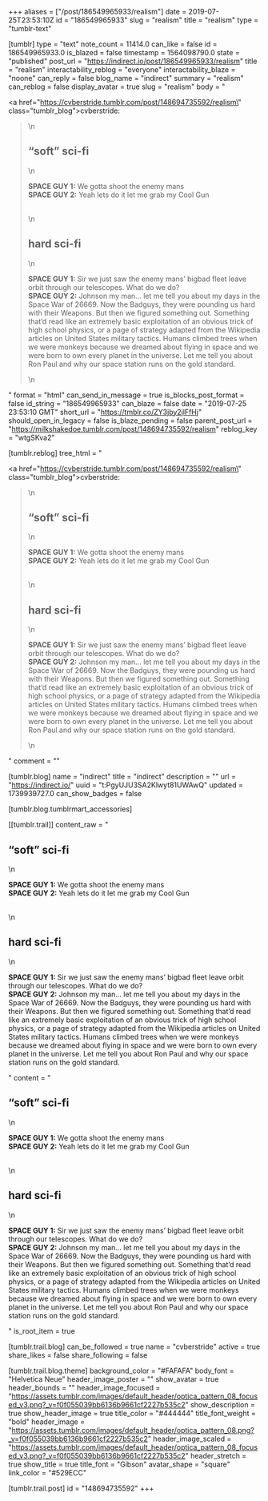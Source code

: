 +++
aliases = ["/post/186549965933/realism"]
date = 2019-07-25T23:53:10Z
id = "186549965933"
slug = "realism"
title = "realism"
type = "tumblr-text"

[tumblr]
type = "text"
note_count = 11414.0
can_like = false
id = 186549965933.0
is_blazed = false
timestamp = 1564098790.0
state = "published"
post_url = "https://indirect.io/post/186549965933/realism"
title = "realism"
interactability_reblog = "everyone"
interactability_blaze = "noone"
can_reply = false
blog_name = "indirect"
summary = "realism"
can_reblog = false
display_avatar = true
slug = "realism"
body = "<p><a href=\"https://cvberstride.tumblr.com/post/148694735592/realism\" class=\"tumblr_blog\">cvberstride</a>:</p><blockquote>\n<h2>“soft” sci-fi</h2>\n<p><b>SPACE GUY 1:</b> We gotta shoot the enemy mans<b><br/>SPACE GUY 2:</b> Yeah lets do it let me grab my Cool Gun<br/><br/></p>\n<h2>hard sci-fi</h2>\n<p><b>SPACE GUY 1:</b> Sir we just saw the enemy mans’ bigbad fleet leave orbit through our telescopes. What do we do?<br/><b>SPACE GUY 2:</b> Johnson my man… let me tell you about my days in the Space War of 26669. Now the Badguys, they were pounding us hard with their Weapons. But then we figured something out. Something that’d read like an extremely basic exploitation of an obvious trick of high school physics, or a page of strategy adapted from the Wikipedia articles on United States military tactics. Humans climbed trees when we were monkeys because we dreamed about flying in space and we were born to own every planet in the universe. Let me tell you about Ron Paul and why our space station runs on the gold standard.<br/></p>\n</blockquote>"
format = "html"
can_send_in_message = true
is_blocks_post_format = false
id_string = "186549965933"
can_blaze = false
date = "2019-07-25 23:53:10 GMT"
short_url = "https://tmblr.co/ZY3jby2jlFfHj"
should_open_in_legacy = false
is_blaze_pending = false
parent_post_url = "https://milkshakedoe.tumblr.com/post/148694735592/realism"
reblog_key = "wtgSKva2"

[tumblr.reblog]
tree_html = "<p><a href=\"https://cvberstride.tumblr.com/post/148694735592/realism\" class=\"tumblr_blog\">cvberstride</a>:</p><blockquote>\n<h2>“soft” sci-fi</h2>\n<p><b>SPACE GUY 1:</b> We gotta shoot the enemy mans<b><br>SPACE GUY 2:</b> Yeah lets do it let me grab my Cool Gun<br><br></p>\n<h2>hard sci-fi</h2>\n<p><b>SPACE GUY 1:</b> Sir we just saw the enemy mans’ bigbad fleet leave orbit through our telescopes. What do we do?<br><b>SPACE GUY 2:</b> Johnson my man… let me tell you about my days in the Space War of 26669. Now the Badguys, they were pounding us hard with their Weapons. But then we figured something out. Something that’d read like an extremely basic exploitation of an obvious trick of high school physics, or a page of strategy adapted from the Wikipedia articles on United States military tactics. Humans climbed trees when we were monkeys because we dreamed about flying in space and we were born to own every planet in the universe. Let me tell you about Ron Paul and why our space station runs on the gold standard.<br></p>\n</blockquote>"
comment = ""

[tumblr.blog]
name = "indirect"
title = "indirect"
description = ""
url = "https://indirect.io/"
uuid = "t:PgyUJU3SA2Klwyt81UWAwQ"
updated = 1739939727.0
can_show_badges = false

[tumblr.blog.tumblrmart_accessories]

[[tumblr.trail]]
content_raw = "<p><h2>“soft” sci-fi</h2>\n<p><b>SPACE GUY 1:</b> We gotta shoot the enemy mans<b><br>SPACE GUY 2:</b> Yeah lets do it let me grab my Cool Gun<br><br></p>\n<h2>hard sci-fi</h2>\n<p><b>SPACE GUY 1:</b> Sir we just saw the enemy mans’ bigbad fleet leave orbit through our telescopes. What do we do?<br><b>SPACE GUY 2:</b> Johnson my man… let me tell you about my days in the Space War of 26669. Now the Badguys, they were pounding us hard with their Weapons. But then we figured something out. Something that’d read like an extremely basic exploitation of an obvious trick of high school physics, or a page of strategy adapted from the Wikipedia articles on United States military tactics. Humans climbed trees when we were monkeys because we dreamed about flying in space and we were born to own every planet in the universe. Let me tell you about Ron Paul and why our space station runs on the gold standard.<br></p></p>"
content = "<p><h2>&ldquo;soft&rdquo; sci-fi</h2>\n<p><b>SPACE GUY 1:</b> We gotta shoot the enemy mans<b><br />SPACE GUY 2:</b> Yeah lets do it let me grab my Cool Gun<br /><br /></p>\n<h2>hard sci-fi</h2>\n<p><b>SPACE GUY 1:</b> Sir we just saw the enemy mans&rsquo; bigbad fleet leave orbit through our telescopes. What do we do?<br /><b>SPACE GUY 2:</b> Johnson my man&hellip; let me tell you about my days in the Space War of 26669. Now the Badguys, they were pounding us hard with their Weapons. But then we figured something out. Something that&rsquo;d read like an extremely basic exploitation of an obvious trick of high school physics, or a page of strategy adapted from the Wikipedia articles on United States military tactics. Humans climbed trees when we were monkeys because we dreamed about flying in space and we were born to own every planet in the universe. Let me tell you about Ron Paul and why our space station runs on the gold standard.<br /></p></p>"
is_root_item = true

[tumblr.trail.blog]
can_be_followed = true
name = "cvberstride"
active = true
share_likes = false
share_following = false

[tumblr.trail.blog.theme]
background_color = "#FAFAFA"
body_font = "Helvetica Neue"
header_image_poster = ""
show_avatar = true
header_bounds = ""
header_image_focused = "https://assets.tumblr.com/images/default_header/optica_pattern_08_focused_v3.png?_v=f0f055039bb6136b9661cf2227b535c2"
show_description = true
show_header_image = true
title_color = "#444444"
title_font_weight = "bold"
header_image = "https://assets.tumblr.com/images/default_header/optica_pattern_08.png?_v=f0f055039bb6136b9661cf2227b535c2"
header_image_scaled = "https://assets.tumblr.com/images/default_header/optica_pattern_08_focused_v3.png?_v=f0f055039bb6136b9661cf2227b535c2"
header_stretch = true
show_title = true
title_font = "Gibson"
avatar_shape = "square"
link_color = "#529ECC"

[tumblr.trail.post]
id = "148694735592"
+++

